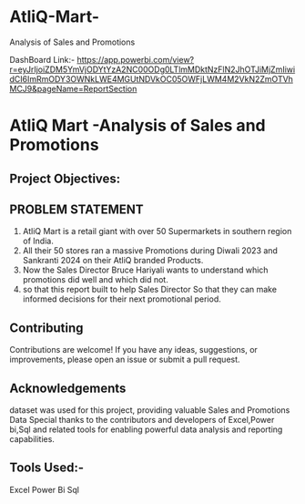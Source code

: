 # AtliQ-Mart-
Analysis of Sales and Promotions


DashBoard Link:- https://app.powerbi.com/view?r=eyJrIjoiZDM5YmVjODYtYzA2NC00ODg0LTlmMDktNzFlN2JhOTJiMjZmIiwidCI6ImRmODY3OWNkLWE4MGUtNDVkOC05OWFjLWM4M2VkN2ZmOTVhMCJ9&pageName=ReportSection

# AtliQ Mart -Analysis of Sales and Promotions 
## Project Objectives:
## PROBLEM STATEMENT 
1. AtliQ Mart is a retail giant with over 50 Supermarkets in southern region of India.
2. All their 50 stores ran a massive Promotions during Diwali 2023 and Sankranti 2024 on their AtliQ branded Products.
3. Now the Sales Director Bruce Hariyali wants to understand which promotions did well and which did not.
4. so that this report built to help Sales Director So that they can make informed decisions for their next promotional period.



## Contributing
Contributions are welcome! If you have any ideas, suggestions, or improvements, please open an issue or submit a pull request.

## Acknowledgements
dataset was used for this project, providing valuable Sales and Promotions Data
Special thanks to the contributors and developers of Excel,Power bi,Sql and related tools for enabling powerful data analysis and reporting capabilities.

## Tools Used:-
Excel
Power Bi
Sql



